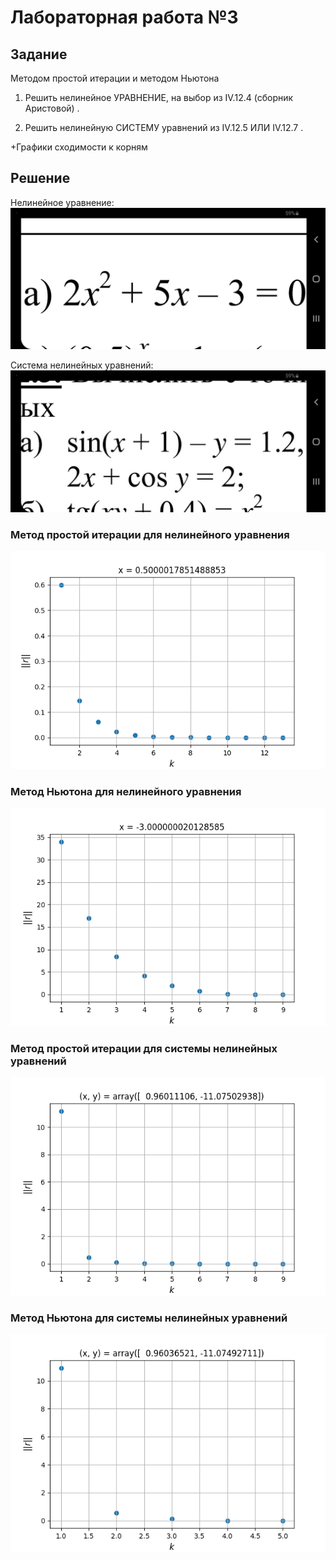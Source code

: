 # Лабораторная работа №3

## Задание

Методом простой итерации и методом Ньютона

1) Решить нелинейное УРАВНЕНИЕ, на выбор из IV.12.4 (сборник Аристовой) . 

2) Решить нелинейную СИСТЕМУ уравнений из IV.12.5 ИЛИ IV.12.7 .

+Графики сходимости к корням

## Решение

Нелинейное уравнение:
![](https://github.com/vihlancevk/5semComputationalMathematics/blob/master/3Lab/1.jpeg)

Система нелинейных уравнений:
![](https://github.com/vihlancevk/5semComputationalMathematics/blob/master/3Lab/2.jpeg)


### Метод простой итерации для нелинейного уравнения

![](https://github.com/vihlancevk/5semComputationalMathematics/blob/master/3Lab/Figure_1.png)

### Метод Ньютона для нелинейного уравнения

![](https://github.com/vihlancevk/5semComputationalMathematics/blob/master/3Lab/Figure_2.png)

### Метод простой итерации для системы нелинейных уравнений

![](https://github.com/vihlancevk/5semComputationalMathematics/blob/master/3Lab/Figure_3.png)

### Метод Ньютона для системы нелинейных уравнений

![](https://github.com/vihlancevk/5semComputationalMathematics/blob/master/3Lab/Figure_4.png)

